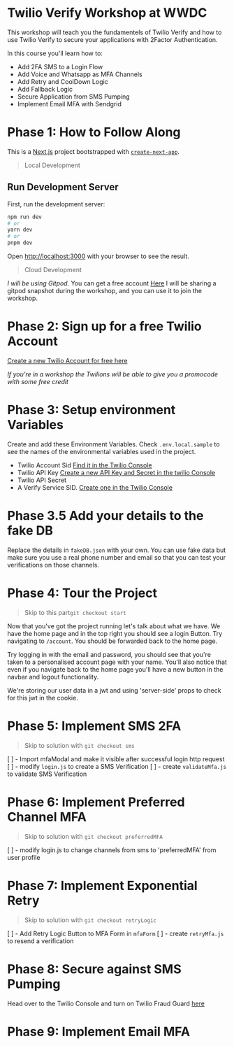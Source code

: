 ##

# Twilio Verify Workshop at WWDC

This workshop will teach you the fundamentels of Twilio Verify and how to use Twilio Verify to secure your applications with 2Factor Authentication.

In this course you'll learn how to:

- Add 2FA SMS to a Login Flow
- Add Voice and Whatsapp as MFA Channels
- Add Retry and CoolDown Logic
- Add Fallback Logic
- Secure Application from SMS Pumping
- Implement Email MFA with Sendgrid

# Phase 1: How to Follow Along

This is a [Next.js](https://nextjs.org/) project bootstrapped with [`create-next-app`](https://github.com/vercel/next.js/tree/canary/packages/create-next-app).

> Local Development

## Run Development Server

First, run the development server:

```bash
npm run dev
# or
yarn dev
# or
pnpm dev
```

Open [http://localhost:3000](http://localhost:3000) with your browser to see the result.

> Cloud Development

_I will be using Gitpod._ You can get a free account [Here](https://gitpod.io/login/)
I will be sharing a gitpod snapshot during the workshop, and you can use it to join the workshop.

# Phase 2: Sign up for a free Twilio Account

[Create a new Twilio Account for free here](https://www.twilio.com/try-twilio)

_If you're in a workshop the Twilions will be able to give you a promocode with some free credit_

# Phase 3: Setup environment Variables

Create and add these Environment Variables. Check `.env.local.sample` to see the names of the environmental variables used in the project.

- Twilio Account Sid [Find it in the Twilio Console](https://www.twilio.com/console)
- Twilio API Key [Create a new API Key and Secret in the twilio Console](https://console.twilio.com/us1/account/keys-credentials/api-keys)
- Twilio API Secret
- A Verify Service SID. [Create one in the Twilio Console](https://www.twilio.com/console/verify/services)

# Phase 3.5 Add your details to the fake DB

Replace the details in `fakeDB.json` with your own. You can use fake data but make sure you use a real phone number and email so that you can test your verifications on those channels.

# Phase 4: Tour the Project

> Skip to this part`git checkout start`

Now that you've got the project running let's talk about what we have.
We have the home page and in the top right you should see a login Button.
Try navigating to `/account`. You should be forwarded back to the home page.

Try logging in with the email and password, you should see that you're taken to a personalised account page with your name. You'll also notice that even if you navigate back to the home page you'll have a new button in the navbar and logout functionality.

We're storing our user data in a jwt and using 'server-side' props to check for this jwt in the cookie.

# Phase 5: Implement SMS 2FA

> Skip to solution with `git checkout sms`

[ ] - Import mfaModal and make it visible after successful login http request
[ ] - modify `login.js` to create a SMS Verification
[ ] - create `validateMfa.js` to validate SMS Verification

# Phase 6: Implement Preferred Channel MFA

> Skip to solution with `git checkout preferredMFA`

[ ] - modify login.js to change channels from sms to 'preferredMFA' from user profile

# Phase 7: Implement Exponential Retry

> Skip to solution with `git checkout retryLogic`

[ ] - Add Retry Logic Button to MFA Form in `mfaForm`
[ ] - create `retryMfa.js` to resend a verification

# Phase 8: Secure against SMS Pumping

Head over to the Twilio Console and turn on Twilio Fraud Guard [here](https://console.twilio.com/us1/develop/verify/services)

# Phase 9: Implement Email MFA
